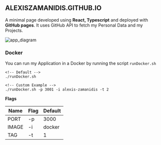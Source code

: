 ## ALEXISZAMANIDIS.GITHUB.IO

A minimal page developed using **React, Typescript** and deployed with **GitHub pages**.
It uses GitHub API to fetch my Personal Data and my Projects.

![app_diagram](https://user-images.githubusercontent.com/48658768/93704793-cd4b2280-fb20-11ea-8828-9995b23adc8d.png)

### Docker

You can run my Application in a Docker by running the script `runDocker.sh`

```
<!-- Default -->
./runDocker.sh

<!-- Custom Example -->
./runDocker.sh -p 3001 -i alexis-zamanidis -t 2
```

**Flags**

| Name  | Flag | Default |
| ----- | ---- | ------- |
| PORT  | \-p  | 3000    |
| IMAGE | \-i  | docker  |
| TAG   | \-t  | 1       |
